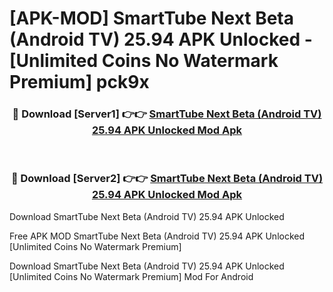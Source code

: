 # [APK-MOD] SmartTube Next Beta (Android TV) 25.94 APK Unlocked - [Unlimited Coins No Watermark Premium] pck9x



<div align="center">
<h3>🔴 Download [Server1] 👉👉 <a href="https://momento.my/?title=SmartTube_Next_Beta_(Android_TV)_25.94_APK_Unlocked">SmartTube Next Beta (Android TV) 25.94 APK Unlocked Mod Apk</a></h3><br>

<h3>🔴 Download [Server2] 👉👉 <a href="https://momento.my/?title=SmartTube_Next_Beta_(Android_TV)_25.94_APK_Unlocked">SmartTube Next Beta (Android TV) 25.94 APK Unlocked Mod Apk</a></h3>
</div>



Download SmartTube Next Beta (Android TV) 25.94 APK Unlocked 

Free APK MOD SmartTube Next Beta (Android TV) 25.94 APK Unlocked [Unlimited Coins No Watermark Premium]

Download SmartTube Next Beta (Android TV) 25.94 APK Unlocked [Unlimited Coins No Watermark Premium] Mod For Android
